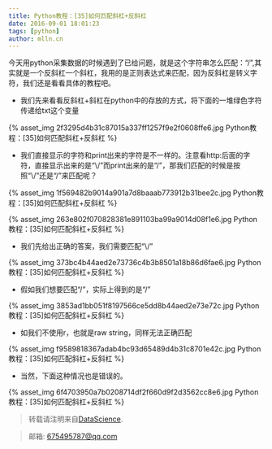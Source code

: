 ```yaml
---
title: Python教程：[35]如何匹配斜杠+反斜杠
date: 2016-09-01 18:01:23
tags: [python]
author: mlln.cn
---
```

今天用python采集数据的时候遇到了已给问题，就是这个字符串怎么匹配：“\/”,其实就是一个反斜杠一个斜杠，我用的是正则表达式来匹配，因为反斜杠是转义字符，我们还是看看具体的教程吧。

- 我们先来看看反斜杠+斜杠在python中的存放的方式，将下面的一堆绿色字符传递给txt这个变量

{% asset_img 2f3295d4b31c87015a337ff1257f9e2f0608ffe6.jpg Python教程：[35]如何匹配斜杠+反斜杠 %}

- 我们直接显示的字符和print出来的字符是不一样的。注意看http:后面的字符，直接显示出来的是“\\/”而print出来的是“\/”，那我们匹配的时候是按照“\\/”还是“\/”来匹配呢？

{% asset_img 1f569482b9014a901a7d8baaab773912b31bee2c.jpg Python教程：[35]如何匹配斜杠+反斜杠 %}

{% asset_img 263e802f070828381e891103ba99a9014d08f1e6.jpg Python教程：[35]如何匹配斜杠+反斜杠 %}

- 我们先给出正确的答案，我们需要匹配“\\/”

{% asset_img 373bc4b44aed2e73736c4b3b8501a18b86d6fae6.jpg Python教程：[35]如何匹配斜杠+反斜杠 %}

- 假如我们想要匹配“\/”，实际上得到的是“/”

{% asset_img 3853ad1bb051f8197566ce5dd8b44aed2e73e72c.jpg Python教程：[35]如何匹配斜杠+反斜杠 %}

- 如我们不使用r，也就是raw string，同样无法正确匹配

{% asset_img f9589818367adab4bc93d65489d4b31c8701e42c.jpg Python教程：[35]如何匹配斜杠+反斜杠 %}

- 当然，下面这种情况也是错误的。

{% asset_img 6f4703950a7b0208714df2f660d9f2d3562cc8e6.jpg Python教程：[35]如何匹配斜杠+反斜杠 %}

> 转载请注明来自[DataScience](http://mlln.cn).

> 邮箱: 675495787@qq.com 
